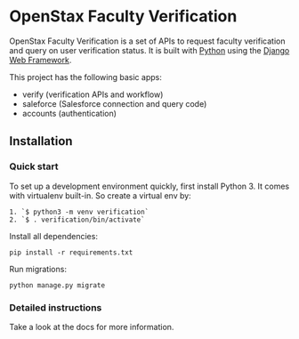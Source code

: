 

# OpenStax Faculty Verification

OpenStax Faculty Verification is a set of APIs to request faculty verification and query on user verification status. It is built with [Python][0] using the [Django Web Framework][1].

This project has the following basic apps:

* verify (verification APIs and workflow)
* saleforce (Salesforce connection and query code)
* accounts (authentication)

## Installation

### Quick start

To set up a development environment quickly, first install Python 3. It
comes with virtualenv built-in. So create a virtual env by:

    1. `$ python3 -m venv verification`
    2. `$ . verification/bin/activate`

Install all dependencies:

    pip install -r requirements.txt

Run migrations:

    python manage.py migrate

### Detailed instructions

Take a look at the docs for more information.

[0]: https://www.python.org/
[1]: https://www.djangoproject.com/
